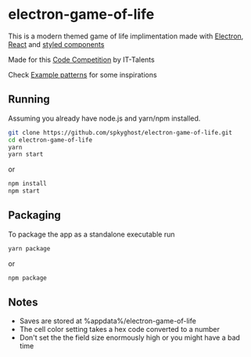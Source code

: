 # electron-game-of-life

This is a modern themed game of life implimentation made with [Electron], [React] and [styled components]

Made for this [Code Competition] by IT-Talents

Check [Example patterns] for some inspirations

## Running

Assuming you already have node.js and yarn/npm installed.

```bash
git clone https://github.com/spkyghost/electron-game-of-life.git
cd electron-game-of-life
yarn
yarn start
```
or
```bash
npm install
npm start
```

## Packaging

To package the app as a standalone executable run

```bash
yarn package
```
or
```bash
npm package
```

## Notes

- Saves are stored at %appdata%/electron-game-of-life
- The cell color setting takes a hex code converted to a number
- Don't set the the field size enormously high or you might have a bad time

[Code Competition]: https://www.it-talents.de/foerderung/code-competition/code-competition-05-2018
[React]: https://facebook.github.io/react/ 
[Electron]: http://electron.atom.io/ 
[styled components]: https://github.com/styled-components/styled-components
[Example patterns]: https://en.wikipedia.org/wiki/Conway%27s_Game_of_Life#Examples_of_patterns 
